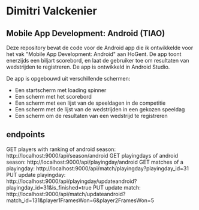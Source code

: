 # Dimitri Valckenier
## Mobile App Development: Android (TIAO)

Deze repository bevat de code voor de Android app die ik ontwikkelde voor het vak "Mobile App Development: Android" aan HoGent.
De app toont enerzijds een biljart scorebord, en laat de gebruiker toe om resultaten van wedstrijden te registreren. 
De app is ontwikkeld in Android Studio.

De app is opgebouwd uit verschillende schermen:
- Een startscherm met loading spinner 
- Een scherm met het scorebord
- Een scherm met een lijst van de speeldagen in de competitie
- Een scherm met de lijst van de wedstrijden in een gekozen speeldag
- Een scherm om de resultaten van een wedstrijd te registreren

## endpoints
GET players with ranking of android season: http://localhost:9000/api/season/android
GET playingdays of android season: http://localhost:9000/api/playingday/android
GET matches of a playingday: http://localhost:9000/api/match/playingday?playingday_id=31
PUT update playingday: http://localhost:9000/api/playingday/updateandroid?playingday_id=31&is_finished=true
PUT update match: http://localhost:9000/api/match/updateandroid?match_id=131&player1FramesWon=6&player2FramesWon=5